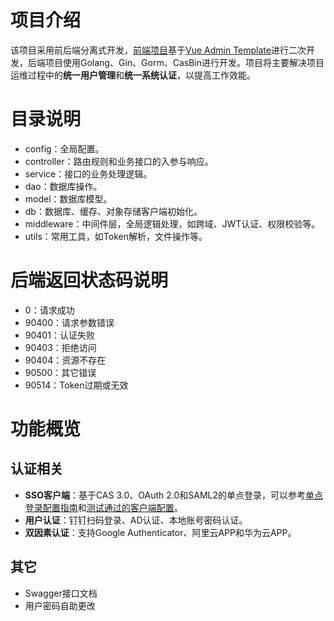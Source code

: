 # 项目介绍
该项目采用前后端分离式开发，[前端项目](https://github.com/yuyan075500/ops-web "前端项目")基于[Vue Admin Template](https://github.com/PanJiaChen/vue-admin-template "Vue Admin Template")进行二次开发，后端项目使用Golang、Gin、Gorm、CasBin进行开发。项目将主要解决项目运维过程中的**统一用户管理**和**统一系统认证**，以提高工作效能。
# 目录说明
* config：全局配置。
* controller：路由规则和业务接口的入参与响应。
* service：接口的业务处理逻辑。
* dao：数据库操作。
* model：数据库模型。
* db：数据库、缓存、对象存储客户端初始化。
* middleware：中间件层，全局逻辑处理，如跨域、JWT认证、权限校验等。
* utils：常用工具，如Token解析，文件操作等。
# 后端返回状态码说明
* 0：请求成功
* 90400：请求参数错误
* 90401：认证失败
* 90403：拒绝访问
* 90404：资源不存在
* 90500：其它错误
* 90514：Token过期或无效
# 功能概览
## 认证相关
* **SSO客户端**：基于CAS 3.0、OAuth 2.0和SAML2的单点登录，可以参考[单点登录配置指南](https://github.com/yuyan075500/ops-api/blob/main/deploy/SSO.md "配置指南")和[测试通过的客户端配置](https://github.com/yuyan075500/ops-api/blob/main/deploy/SSO.md#%E5%B7%B2%E6%B5%8B%E8%AF%95%E9%80%9A%E8%BF%87%E7%9A%84%E5%AE%A2%E6%88%B7%E7%AB%AF "客户端列表")。
* **用户认证**：钉钉扫码登录、AD认证、本地账号密码认证。
* **双因素认证**：支持Google Authenticator、阿里云APP和华为云APP。
## 其它
* Swagger接口文档
* 用户密码自助更改
